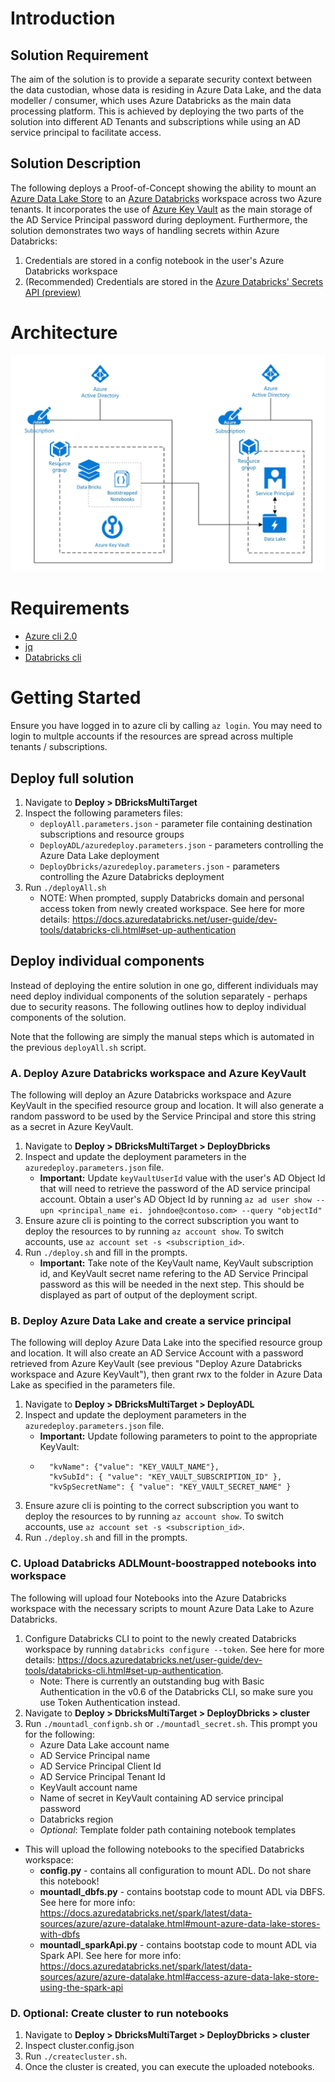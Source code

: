 # Introduction 

## Solution Requirement
The aim of the solution is to provide a separate security context
between the data custodian, whose data is residing in Azure Data Lake, and the data modeller / consumer, which uses Azure Databricks as the main data processing platform. This is achieved by deploying the two parts of the solution into different AD Tenants and subscriptions while using an AD service principal to facilitate access.

## Solution Description
The following deploys a Proof-of-Concept showing the ability to mount an [Azure Data Lake Store](https://azure.microsoft.com/en-us/services/data-lake-store/) to an [Azure Databricks](https://azure.microsoft.com/en-au/services/databricks/) workspace across two Azure tenants. It incorporates the use of [Azure Key Vault](https://azure.microsoft.com/en-us/services/key-vault/) as the main storage of the AD Service Principal password during deployment. Furthermore, the solution demonstrates two ways of handling secrets within Azure Databricks: 
1. Credentials are stored in a config notebook in the user's Azure Databricks workspace
2. (Recommended) Credentials are stored in the [Azure Databricks' Secrets API (preview)](https://docs.azuredatabricks.net/user-guide/secrets/index.html)

# Architecture
![Architecture](/Images/architecture.JPG?raw=true "Architecture")

# Requirements
- [Azure cli 2.0](https://docs.microsoft.com/en-us/cli/azure/install-azure-cli?view=azure-cli-latest)
- [jq](https://stedolan.github.io/jq/)
- [Databricks cli](https://github.com/databricks/databricks-cli)

# Getting Started

Ensure you have logged in to azure cli by calling `az login`. You may need to login to multple accounts if the resources are spread across multiple tenants / subscriptions.

## Deploy full solution

1. Navigate to **Deploy > DBricksMultiTarget**
2. Inspect the following parameters files:
    - `deployAll.parameters.json` - parameter file containing destination subscriptions and resource groups
    - `DeployADL/azuredeploy.parameters.json` - parameters controlling the Azure Data Lake deployment
    - `DeployDbricks/azuredeploy.parameters.json` - parameters controlling the Azure Databricks deployment
3. Run `./deployAll.sh`
    - NOTE: When prompted, supply Databricks domain and personal access token from newly created workspace. See here for more details: https://docs.azuredatabricks.net/user-guide/dev-tools/databricks-cli.html#set-up-authentication

## Deploy individual components

Instead of deploying the entire solution in one go, different individuals may need deploy individual components of the solution separately - perhaps due to security reasons. The following outlines how to deploy individual components of the solution. 

Note that the following are simply the manual steps which is automated in the previous `deployAll.sh` script.


### A. Deploy Azure Databricks workspace and Azure KeyVault

The following will deploy an Azure Databricks workspace and Azure KeyVault in the specified resource group and location. It will also generate a random password to be used by the Service Principal and store this string as a secret in Azure KeyVault. 

1. Navigate to **Deploy > DBricksMultiTarget > DeployDbricks** 
2. Inspect and update the deployment parameters in the `azuredeploy.parameters.json` file. 
    - **Important:** Update `keyVaultUserId` value with the user's AD Object Id that will need to retrieve the password of the AD service principal account. Obtain a user's AD Object Id by running `az ad user show --upn <principal_name ei. johndoe@contoso.com> --query "objectId"`
3. Ensure azure cli is pointing to the correct subscription you want to deploy the resources to by running `az account show`. To switch accounts, use `az account set -s <subscription_id>`.
4. Run `./deploy.sh` and fill in the prompts. 
    - **Important:** Take note of the KeyVault name, KeyVault subscription id, and KeyVault secret name refering to the AD Service Principal password as this will be needed in the next step. This should be displayed as part of output of the deployment script.

### B. Deploy Azure Data Lake and create a service principal

The following will deploy Azure Data Lake into the specified resource group and location. It will also create an AD Service Account with a password retrieved from Azure KeyVault (see previous "Deploy Azure Databricks workspace and Azure KeyVault"), then grant rwx to the folder in Azure Data Lake as specified in the parameters file.

1. Navigate to **Deploy > DBricksMultiTarget > DeployADL**
2. Inspect and update the deployment parameters in the `azuredeploy.parameters.json` file. 
    - **Important:** Update following parameters to point to the appropriate KeyVault:
    - 
            "kvName": {"value": "KEY_VAULT_NAME"}, 
            "kvSubId": { "value": "KEY_VAULT_SUBSCRIPTION_ID" },
            "kvSpSecretName": { "value": "KEY_VAULT_SECRET_NAME" }
            
3. Ensure azure cli is pointing to the correct subscription you want to deploy the resources to by running `az account show`. To switch accounts, use `az account set -s <subscription_id>`.
4. Run `./deploy.sh` and fill in the prompts.

### C. Upload Databricks ADLMount-boostrapped notebooks into workspace
The following will upload four Notebooks into the Azure Databricks workspace with the necessary scripts to mount Azure Data Lake to Azure Databricks. 
1. Configure Databricks CLI to point to the newly created Databricks workspace by running `databricks configure --token`. See here for more details: https://docs.azuredatabricks.net/user-guide/dev-tools/databricks-cli.html#set-up-authentication.
    - Note: There is currently an outstanding bug with Basic Authentication in the v0.6 of the Databricks CLI, so make sure you use Token Authentication instead.
2. Navigate to **Deploy > DbricksMultiTarget > DeployDbricks > cluster**
3. Run `./mountadl_confignb.sh` or `./mountadl_secret.sh`. This prompt you for the following:
    - Azure Data Lake account name
    - AD Service Principal name
    - AD Service Principal Client Id
    - AD Service Principal Tenant Id
    - KeyVault account name
    - Name of secret in KeyVault containing AD service principal password
    - Databricks region
    - *Optional*: Template folder path containing notebook templates

- This will upload the following notebooks to the specified Databricks workspace:
    - **config.py** - contains all configuration to mount ADL. Do not share this notebook!
    - **mountadl_dbfs.py** - contains bootstap code to mount ADL via DBFS. See here for more info: https://docs.azuredatabricks.net/spark/latest/data-sources/azure/azure-datalake.html#mount-azure-data-lake-stores-with-dbfs
    - **mountadl_sparkApi.py** - contains bootstap code to mount ADL via Spark API. See here for more info: https://docs.azuredatabricks.net/spark/latest/data-sources/azure/azure-datalake.html#access-azure-data-lake-store-using-the-spark-api

### D. Optional: Create cluster to run notebooks

1. Navigate to **Deploy > DbricksMultiTarget > DeployDbricks > cluster**
2. Inspect cluster.config.json
3. Run `./createcluster.sh`.
4. Once the cluster is created, you can execute the uploaded notebooks.
